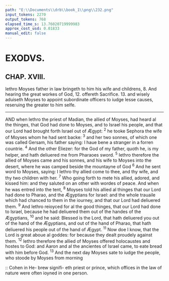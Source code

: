 ```yaml
---
path: "E:\\Documents\\drb\\book_1\\png\\232.png"
input_tokens: 2270
output_tokens: 768
elapsed_time_s: 13.76020719999983
approx_cost_usd: 0.01833
manual_edit: false
---
```

# EXODVS.

## CHAP. XVIII.

Iethro Moyses father in law bringeth to him his wife and childrens, 8. And hearing the great workes of God, 12. offereth Sacrifice. 13. and wisely aduiseth Moyses to appoint subordinate officers to iudge lesse causes, reseruing the greater to him selfe.

<hr>

AND when Iethro the priest of Madian, the allied of Moyses, had heard al the thinges, that God had done to Moyses, and to Israel his people, and that our Lord had brought forth Israel out of Ægypt: <sup>2</sup> he tooke Sephora the wife of Moyses whom he had sent backe: <sup>3</sup> and her two sonnes, of which one was called Gersam, his father saying: I haue bene a stranger in a forren countrie. <sup>4</sup> And the other Eliezer: for the God of my father, quoth he, is my helper, and hath deliuered me from Pharaoes sword. <sup>5</sup> Iethro therefore the allied of Moyses came and his sonnes, and his wife to Moyses into the desert, where he was camped beside the mountayne of God <sup>6</sup> And he sent word to Moyses, saying: I Iethro thy allied come to thee, and thy wife, and thy two children with her. <sup>7</sup> Who going forth to mete his allied, adored, and kissed him: and they saluted on an other with wordes of peace. And when he was entred into the tent, <sup>8</sup> Moyses told his allied al thinges that our Lord had done to Pharao, and the Ægyptians for Israel: and the whole trauaile which had chanced to them in the iourney, and that our Lord had deliuered them. <sup>9</sup> And Iethro reioyced for al the good thinges, that our Lord had done to Israel, because he had deliuered them out of the handes of the Ægyptians, <sup>10</sup> and he said: Blessed is the Lord, that hath deliuered you out of the hand of the Ægyptians, and out of the hand of Pharao, that hath deliuered his people out of the hand of Ægypt. <sup>11</sup> Now doe I know, that the Lord is great aboue al goddes: for because they dealt proudely against them. <sup>12</sup> Iethro therefore the allied of Moyses offered holocaustes and hostes to God: and Aaron and al the ancientes of Israel came, to eate bread with him before God. <sup>13</sup> And the next day Moyses sate to iudge the people, who stoode by Moyses from morning

[^1]: Cohenin Hebrew signifieth priest, which office in the law of nature were often ioyned in one person.

<aside>:: Cohen in He- brew signifi- eth priest or prince, which offices in the law of nature were often ioyned in one person.</aside>